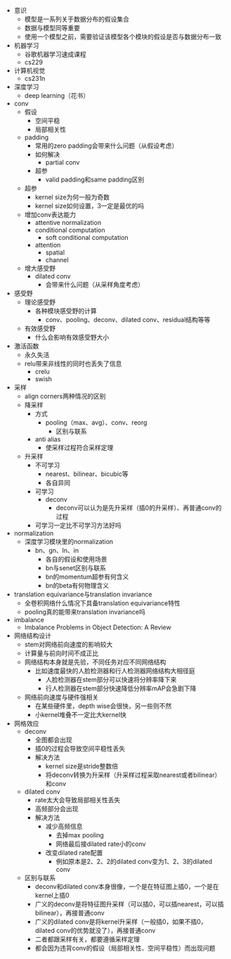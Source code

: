 - 意识
  - 模型是一系列关于数据分布的假设集合
  - 数据与模型同等重要
  - 使用一个模型之前，需要验证该模型各个模块的假设是否与数据分布一致
- 机器学习
  - 谷歌机器学习速成课程
  - cs229
- 计算机视觉
  - cs231n
- 深度学习
  - deep learning（花书）
- conv
  - 假设
    - 空间平稳
    - 局部相关性
  - padding
    - 常用的zero padding会带来什么问题（从假设考虑）
    - 如何解决
      - partial conv
    - 超参
      - valid padding和same padding区别
  - 超参
    - kernel size为何一般为奇数
    - kernel size如何设置，3一定是最优的吗
  - 增加conv表达能力
    - attentive normalization
    - conditional computation
      - soft conditional computation
    - attention
      - spatial
      - channel
  - 增大感受野
    - dilated conv
      - 会带来什么问题（从采样角度考虑）
- 感受野
  - 理论感受野
    - 各种模块感受野的计算
      - conv、pooling、deconv、dilated conv、residual结构等等
  - 有效感受野
    - 什么会影响有效感受野大小
- 激活函数
  - 永久失活
  - relu带来非线性的同时也丢失了信息
    - crelu
    - swish
- 采样
  - align corners两种情况的区别
  - 降采样
    - 方式
      - pooling（max、avg）、conv、reorg
        - 区别与联系
    - anti alias
      - 使采样过程符合采样定理
  - 升采样
    - 不可学习
      - nearest、bilinear、bicubic等
      - 各自异同
    - 可学习
      - deconv
        - deconv可以认为是先升采样（插0的升采样）、再普通conv的过程
    - 可学习一定比不可学习方法好吗
- normalization
  - 深度学习模块里的normalization
    - bn、gn、ln、in
      - 各自的假设和使用场景
      - bn与senet区别与联系
      - bn的momentum超参有何含义
      - bn的beta有何物理含义
- translation equivariance与translation invariance
  - 全卷积网络什么情况下具备translation equivariance特性
  - pooling真的能带来translation invariance吗
- imbalance
  - Imbalance Problems in Object Detection: A Review
- 网络结构设计
  - stem对网络前向速度的影响较大
  - 计算量与前向时间不成正比
  - 网络结构本身就是先验，不同任务对应不同网络结构
    - 比如速度最快的人脸检测器和行人检测器网络结构大相径庭
      - 人脸检测器在stem部分可以快速将分辨率降下来
      - 行人检测器在stem部分快速降低分辨率mAP会急剧下降
  - 网络前向速度与硬件强相关
    - 在某些硬件里，depth wise会很快，另一些则不然
    - 小kernel堆叠不一定比大kernel快
- 网格效应
  - deconv
    - 全图都会出现
    - 插0的过程会导致空间平稳性丢失
    - 解决方法
      - kernel size是stride整数倍
      - 将deconv转换为升采样（升采样过程采取nearest或者bilinear）和conv
  - dilated conv
    - rate太大会导致局部相关性丢失
    - 高频部分会出现
    - 解决方法
      - 减少高频信息
        - 去掉max pooling
        - 网络最后接dilated rate小的conv
      - 改变dilated rate配置
        - 例如原本是2、2、2的dilated conv变为1、2、3的dilated conv
  - 区别与联系
    - deconv和dilated conv本身很像，一个是在特征图上插0，一个是在kernel上插0
    - 广义的deconv是将特征图升采样（可以插0，可以插nearest，可以插bilinear），再接普通conv
    - 广义的dilated conv是将kernel升采样（一般插0，如果不插0，dilated conv的优势就没了），再接普通conv
    - 二者都跟采样有关，都要遵循采样定理
    - 都会因为违背conv的假设（局部相关性、空间平稳性）而出现问题
